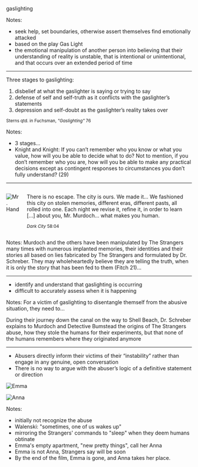 gaslighting <!-- .element: class="r-fit-text" -->

Notes:
- seek help, set boundaries, otherwise assert themselves find emotionally attacked
- based on the play Gas Light
- the emotional manipulation of another person into believing that their understanding of reality is unstable, that is intentional or unintentional, and that occurs over an extended period of time

---

Three stages to gaslighting:

1. disbelief at what the gaslighter is saying or trying to say <!-- .element: class="fragment" -->
2. defense of self and self-truth as it conflicts with the gaslighter’s statements <!-- .element: class="fragment" -->
3. depression and self-doubt as the gaslighter’s reality takes over <!-- .element: class="fragment" -->

<small class="fragment citation">Sterns qtd. in Fuchsman, <cite>"Gaslighting"</cite> 76</small>

Notes:
- 3 stages...
- Knight and Knight: If you can’t remember who you know or what you value, how will you be able to decide what to do? Not to mention, if you don’t remember who you are, how will you be able to make any practical decisions except as contingent responses to circumstances you don’t fully understand? (29)

---

<div class="columns" markdown="1">

![Mr. Hand](images/profile-mr-hand.jpg)

<div class="fragment" markdown="1">

There is no escape. The city is ours. We made it... We fashioned this city on stolen memories, different eras, different pasts, all rolled into one. Each night we revise it, refine it, in order to learn [...] about you, Mr. Murdoch... what makes you human.

<small class="citation"><cite>Dark City</cite> 58:04</small>

</div>

</div>

Notes:
Murdoch and the others have been manipulated by The Strangers many times with numerous implanted memories, their identities and their stories all based on lies fabricated by The Strangers and formulated by Dr. Schreber. They may wholeheartedly believe they are telling the truth, when it is only the story that has been fed to them (Fitch 21)...

---

- identify and understand that gaslighting is occurring
- difficult to accurately assess when it is happening

Notes:
For a victim of gaslighting to disentangle themself from the abusive situation, they need to...

During their journey down the canal on the way to Shell Beach, Dr. Schreber explains to Murdoch and Detective Bumstead the origins of The Strangers abuse, how they stole the humans for their experiments, but that none of the humans remembers where they originated anymore

---

<div class="r-stack" markdown="1">

- Abusers directly inform their victims of their “instability” rather than engage in any genuine, open conversation
- There is no way to argue with the abuser’s logic of a definitive statement or direction

![Emma](images/screen-emma.png) <!-- .element: class="fragment" -->

![Anna](images/screen-anna.png) <!-- .element: class="fragment" -->

</div>

Notes:
- initially not recognize the abuse
- Walenski: "sometimes, one of us wakes up"
- mirroring the Strangers' commands to "sleep" when they deem humans obtinate
- Emma's empty apartment, "new pretty things", call her Anna
- Emma is not Anna, Strangers say will be soon
- By the end of the film, Emma is gone, and Anna takes her place.
